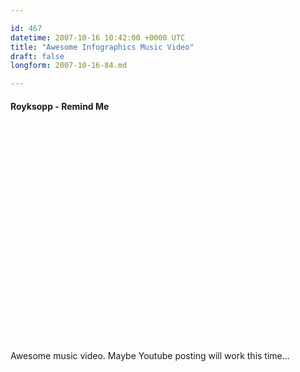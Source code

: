 ```yaml
---

id: 467
datetime: 2007-10-16 10:42:00 +0000 UTC
title: "Awesome Infographics Music Video"
draft: false
longform: 2007-10-16-84.md

---
```


#### Royksopp - Remind Me

<object width="425" height="350"><param name="movie" value="http://youtube.com/v/lBvaHZIrt0o"></param><embed src="http://youtube.com/v/lBvaHZIrt0o" type="application/x-shockwave-flash" width="425" height="350"></embed></object>

Awesome music video. Maybe Youtube posting will work this time...

